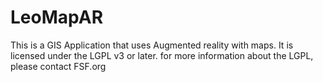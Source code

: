 # LeoMapAR
This is a GIS Application that uses Augmented reality with maps. It is licensed under the LGPL v3 or later. for more information about the LGPL, please contact FSF.org
